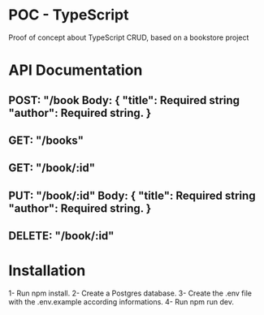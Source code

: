 # POC - TypeScript
Proof of concept about TypeScript CRUD, based on a bookstore project



# API Documentation
POST: "/book
Body: {
    "title": Required string
    "author": Required string.
}
----------------------------------
GET: "/books"
----------------------------------
GET: "/book/:id"
----------------------------------
PUT: "/book/:id"
Body: {
    "title": Required string
    "author": Required string.
}
----------------------------------
DELETE: "/book/:id"
----------------------------------



# Installation
1- Run npm install.
2- Create a Postgres database.
3- Create the .env file with the .env.example according informations.
4- Run npm run dev.